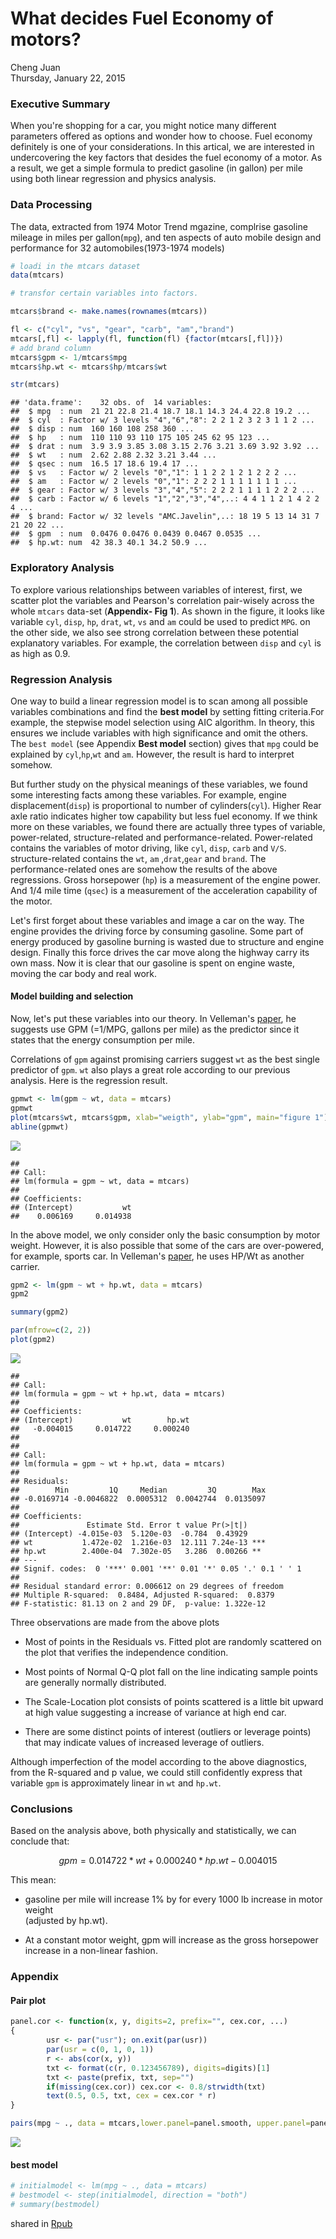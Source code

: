 # What decides Fuel Economy of motors? 
Cheng Juan  
Thursday, January 22, 2015  

### Executive Summary

When you're shopping for a car, you might notice many different parameters offered as options and wonder how to choose. Fuel economy definitely is one of your considerations. In this artical, we are interested in undercovering the key factors that desides the fuel economy of a motor. As a result, we get a simple formula to predict gasoline (in gallon) per mile using both linear regression and physics analysis.  


###  Data Processing

The data, extracted from 1974 Motor Trend mgazine, complrise gasoline mileage in miles per gallon(`mpg`), and ten aspects of auto mobile design and performance for 32 automobiles(1973-1974 models)


```r
# loadi in the mtcars dataset
data(mtcars)

# transfor certain variables into factors.

mtcars$brand <- make.names(rownames(mtcars))

fl <- c("cyl", "vs", "gear", "carb", "am","brand")
mtcars[,fl] <- lapply(fl, function(fl) {factor(mtcars[,fl])})
# add brand column 
mtcars$gpm <- 1/mtcars$mpg
mtcars$hp.wt <- mtcars$hp/mtcars$wt

str(mtcars)
```

```
## 'data.frame':	32 obs. of  14 variables:
##  $ mpg  : num  21 21 22.8 21.4 18.7 18.1 14.3 24.4 22.8 19.2 ...
##  $ cyl  : Factor w/ 3 levels "4","6","8": 2 2 1 2 3 2 3 1 1 2 ...
##  $ disp : num  160 160 108 258 360 ...
##  $ hp   : num  110 110 93 110 175 105 245 62 95 123 ...
##  $ drat : num  3.9 3.9 3.85 3.08 3.15 2.76 3.21 3.69 3.92 3.92 ...
##  $ wt   : num  2.62 2.88 2.32 3.21 3.44 ...
##  $ qsec : num  16.5 17 18.6 19.4 17 ...
##  $ vs   : Factor w/ 2 levels "0","1": 1 1 2 2 1 2 1 2 2 2 ...
##  $ am   : Factor w/ 2 levels "0","1": 2 2 2 1 1 1 1 1 1 1 ...
##  $ gear : Factor w/ 3 levels "3","4","5": 2 2 2 1 1 1 1 2 2 2 ...
##  $ carb : Factor w/ 6 levels "1","2","3","4",..: 4 4 1 1 2 1 4 2 2 4 ...
##  $ brand: Factor w/ 32 levels "AMC.Javelin",..: 18 19 5 13 14 31 7 21 20 22 ...
##  $ gpm  : num  0.0476 0.0476 0.0439 0.0467 0.0535 ...
##  $ hp.wt: num  42 38.3 40.1 34.2 50.9 ...
```

### Exploratory Analysis

To explore various relationships between variables of interest, first, we scatter plot the variables and Pearson's correlation pair-wisely across the whole `mtcars` data-set (**Appendix- Fig 1**). As shown in the figure, it looks like variable `cyl`, `disp`, `hp`, `drat`, `wt`, `vs` and `am` could be used to predict `MPG`. on the other side, we also see strong correlation between these potential explanatory variables. For example, the correlation between `disp` and `cyl` is as high as 0.9. 

### Regression Analysis

One way to build a linear regression model is to scan among all possible variables combinations and find the **best model** by setting fitting criteria.For example, the stepwise model selection using AIC algorithm. In theory, this ensures we include variables with high significance and omit the others. The `best model` (see Appendix **Best model** section) gives that `mpg` could be explained by `cyl`,`hp`,`wt` and `am`. However, the result is hard to interpret somehow.  

But further study on the physical meanings of these variables, we found some interesting facts among these variables. For example, engine displacement(`disp`) is proportional to number of cylinders(`cyl`). Higher Rear axle ratio indicates higher tow capability but less fuel economy. If we think more on these variables, we found there are actually three types of variable, power-related, structure-related and performance-related. Power-related contains the variables of motor driving, like `cyl`, `disp`, `carb` and `V/S`. structure-related contains the `wt`, `am` ,`drat`,`gear` and `brand`. The performance-related ones are somehow the results of the above regressions. Gross horsepower (`hp`) is a measurement of the engine power. And 1/4 mile time (`qsec`) is a measurement of the acceleration capability of the motor. 

Let's first forget about these variables and image a car on the way. The engine provides the driving force by consuming gasoline. Some part of energy produced by gasoline burning is wasted due to structure and engine design. Finally this force drives the car move along the highway carry its own mass. Now it is clear that our gasoline is spent on engine waste, moving the car body and real work. 

#### Model building and selection

Now, let's put these variables into our theory. In Velleman's [paper](http://www.mortality.org/INdb/2008/02/12/8/document.pdf), he suggests use GPM (=1/MPG, gallons per mile) as the predictor since it states that the energy consumption per mile. 

Correlations of `gpm` against promising carriers suggest `wt` as the best single predictor of `gpm`. `wt` also plays a great role according to our previous analysis. Here is the regression result. 



```r
gpmwt <- lm(gpm ~ wt, data = mtcars)
gpmwt
plot(mtcars$wt, mtcars$gpm, xlab="weigth", ylab="gpm", main="figure 1")
abline(gpmwt)
```

![](MPGPredict_files/figure-html/unnamed-chunk-2-1.png) 

```
## 
## Call:
## lm(formula = gpm ~ wt, data = mtcars)
## 
## Coefficients:
## (Intercept)           wt  
##    0.006169     0.014938
```

In the above model, we only consider only the basic consumption by motor weight. However, it is also possible that some of the cars are over-powered, for example, sports car. In Velleman's [paper](http://www.mortality.org/INdb/2008/02/12/8/document.pdf), he uses HP/Wt as another carrier.  



```r
gpm2 <- lm(gpm ~ wt + hp.wt, data = mtcars)
gpm2

summary(gpm2)

par(mfrow=c(2, 2))
plot(gpm2)
```

![](MPGPredict_files/figure-html/unnamed-chunk-3-1.png) 

```
## 
## Call:
## lm(formula = gpm ~ wt + hp.wt, data = mtcars)
## 
## Coefficients:
## (Intercept)           wt        hp.wt  
##   -0.004015     0.014722     0.000240  
## 
## 
## Call:
## lm(formula = gpm ~ wt + hp.wt, data = mtcars)
## 
## Residuals:
##        Min         1Q     Median         3Q        Max 
## -0.0169714 -0.0046822  0.0005312  0.0042744  0.0135097 
## 
## Coefficients:
##               Estimate Std. Error t value Pr(>|t|)    
## (Intercept) -4.015e-03  5.120e-03  -0.784  0.43929    
## wt           1.472e-02  1.216e-03  12.111 7.24e-13 ***
## hp.wt        2.400e-04  7.302e-05   3.286  0.00266 ** 
## ---
## Signif. codes:  0 '***' 0.001 '**' 0.01 '*' 0.05 '.' 0.1 ' ' 1
## 
## Residual standard error: 0.006612 on 29 degrees of freedom
## Multiple R-squared:  0.8484,	Adjusted R-squared:  0.8379 
## F-statistic: 81.13 on 2 and 29 DF,  p-value: 1.322e-12
```

Three observations are made from the above plots

- Most of points in the Residuals vs. Fitted plot are randomly scattered on the plot that verifies the independence condition.

- Most points of Normal Q-Q plot fall on the line indicating sample points are generally normally distributed.

- The Scale-Location plot consists of points scattered is a little bit upward at high value suggesting a increase of variance at high end car. 

- There are some distinct points of interest (outliers or leverage points) that may indicate values of increased leverage of outliers.

Although imperfection of the model according to the above diagnostics, from the R-squared and p value, we could still confidently express that variable `gpm` is approximately linear in `wt` and `hp.wt`.


### Conclusions

Based on the analysis above, both physically and statistically, we can conclude that:

$$ gpm = 0.014722* wt + 0.000240* hp.wt -0.004015 $$ 

This mean: 

-  gasoline per mile will increase 1% by for every 1000 lb increase in motor weight   
   (adjusted by hp.wt).

- At a constant motor weight, gpm will increase as the gross horsepower increase in a non-linear fashion. 



### Appendix


####  Pair plot



```r
panel.cor <- function(x, y, digits=2, prefix="", cex.cor, ...)
{
        usr <- par("usr"); on.exit(par(usr))
        par(usr = c(0, 1, 0, 1))
        r <- abs(cor(x, y))
        txt <- format(c(r, 0.123456789), digits=digits)[1]
        txt <- paste(prefix, txt, sep="")
        if(missing(cex.cor)) cex.cor <- 0.8/strwidth(txt)
        text(0.5, 0.5, txt, cex = cex.cor * r)
}

pairs(mpg ~ ., data = mtcars,lower.panel=panel.smooth, upper.panel=panel.cor)
```

![](MPGPredict_files/figure-html/unnamed-chunk-4-1.png) 


#### best model 


```r
# initialmodel <- lm(mpg ~ ., data = mtcars)
# bestmodel <- step(initialmodel, direction = "both")
# summary(bestmodel)
```

shared in [Rpub](http://rpubs.com/Cjtouzi/fueleco)

